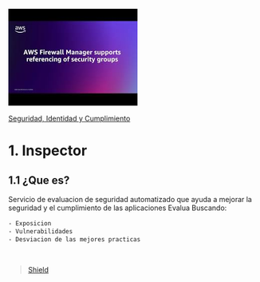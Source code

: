 ![Amazon Firewall Manager](../../00_assets/Seguridad,%20identidad%20y%20cumplimiento/firewallManager-logo.jpeg)

[Seguridad, Identidad y Cumplimiento](../../5-Seguridad_Identidad_y_Cumplimiento/)

# 1. Inspector

## 1.1 ¿Que es?

Servicio de evaluacion de seguridad automatizado que ayuda a mejorar la seguridad y el cumplimiento de las aplicaciones
Evalua Buscando:

    - Exposicion
    - Vulnerabilidades
    - Desviacion de las mejores practicas


<br/>

> [Shield](./shield.md)

<br/>